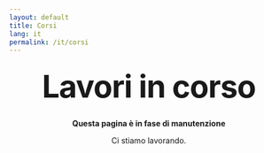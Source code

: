```yaml
---
layout: default
title: Corsi
lang: it
permalink: /it/corsi
---
```


<style type="text/css" media="screen">
  .container {
    margin: 10px auto;
    max-width: 600px;
    text-align: center;
  }
  h1 {
    margin: 30px 0;
    font-size: 4em;
    line-height: 1;
    letter-spacing: -1px;
  }
</style>

<div class="container">
  <h1>Lavori in corso</h1>

  <p><strong>Questa pagina è in fase di manutenzione</strong></p>
  <p>Ci stiamo lavorando.</p>
</div>